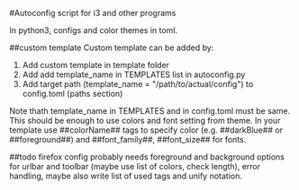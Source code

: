 #Autoconfig script for i3 and other programs

In python3, configs and color themes in toml.

##custom template
Custom template can be added by:

1. Add custom template in template folder
2. Add add template_name in TEMPLATES list in autoconfig.py
3. Add target path (template_name = "/path/to/actual/config") to config.toml (paths section)

Note thath template_name in TEMPLATES and in config.toml must be same. This should be enough to use colors and font setting from theme. In your template use ##colorName## tags to specify color (e.g. ##darkBlue## or ##foreground##) and ##font_family##, ##font_size## for fonts.

##todo
firefox config probably needs foreground and background options for urlbar and toolbar
(maybe use list of colors, check length), error handling, maybe also write list of used tags and unify notation.
